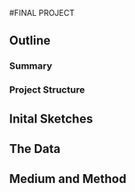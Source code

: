 
#FINAL PROJECT


## Outline

### Summary

### Project Structure

## Inital Sketches

## The Data

## Medium and Method
